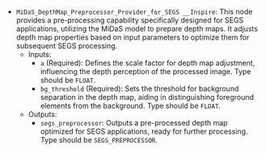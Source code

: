 - `MiDaS_DepthMap_Preprocessor_Provider_for_SEGS __Inspire`: This node provides a pre-processing capability specifically designed for SEGS applications, utilizing the MiDaS model to prepare depth maps. It adjusts depth map properties based on input parameters to optimize them for subsequent SEGS processing.
    - Inputs:
        - `a` (Required): Defines the scale factor for depth map adjustment, influencing the depth perception of the processed image. Type should be `FLOAT`.
        - `bg_threshold` (Required): Sets the threshold for background separation in the depth map, aiding in distinguishing foreground elements from the background. Type should be `FLOAT`.
    - Outputs:
        - `segs_preprocessor`: Outputs a pre-processed depth map optimized for SEGS applications, ready for further processing. Type should be `SEGS_PREPROCESSOR`.
